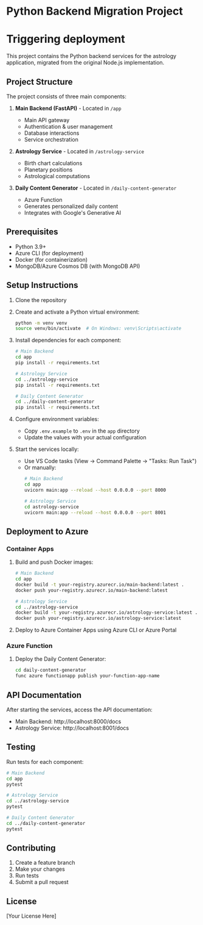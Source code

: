 # Python Backend Migration Project

# Triggering deployment

This project contains the Python backend services for the astrology application, migrated from the original Node.js implementation.

## Project Structure

The project consists of three main components:

1. **Main Backend (FastAPI)** - Located in `/app`
   - Main API gateway
   - Authentication & user management
   - Database interactions
   - Service orchestration

2. **Astrology Service** - Located in `/astrology-service`
   - Birth chart calculations
   - Planetary positions
   - Astrological computations

3. **Daily Content Generator** - Located in `/daily-content-generator`
   - Azure Function
   - Generates personalized daily content
   - Integrates with Google's Generative AI

## Prerequisites

- Python 3.9+
- Azure CLI (for deployment)
- Docker (for containerization)
- MongoDB/Azure Cosmos DB (with MongoDB API)

## Setup Instructions

1. Clone the repository
2. Create and activate a Python virtual environment:
   ```bash
   python -m venv venv
   source venv/bin/activate  # On Windows: venv\Scripts\activate
   ```

3. Install dependencies for each component:
   ```bash
   # Main Backend
   cd app
   pip install -r requirements.txt

   # Astrology Service
   cd ../astrology-service
   pip install -r requirements.txt

   # Daily Content Generator
   cd ../daily-content-generator
   pip install -r requirements.txt
   ```

4. Configure environment variables:
   - Copy `.env.example` to `.env` in the `app` directory
   - Update the values with your actual configuration

5. Start the services locally:
   - Use VS Code tasks (View -> Command Palette -> "Tasks: Run Task")
   - Or manually:
     ```bash
     # Main Backend
     cd app
     uvicorn main:app --reload --host 0.0.0.0 --port 8000

     # Astrology Service
     cd astrology-service
     uvicorn main:app --reload --host 0.0.0.0 --port 8001
     ```

## Deployment to Azure

### Container Apps

1. Build and push Docker images:
   ```bash
   # Main Backend
   cd app
   docker build -t your-registry.azurecr.io/main-backend:latest .
   docker push your-registry.azurecr.io/main-backend:latest

   # Astrology Service
   cd ../astrology-service
   docker build -t your-registry.azurecr.io/astrology-service:latest .
   docker push your-registry.azurecr.io/astrology-service:latest
   ```

2. Deploy to Azure Container Apps using Azure CLI or Azure Portal

### Azure Function

1. Deploy the Daily Content Generator:
   ```bash
   cd daily-content-generator
   func azure functionapp publish your-function-app-name
   ```

## API Documentation

After starting the services, access the API documentation:
- Main Backend: http://localhost:8000/docs
- Astrology Service: http://localhost:8001/docs

## Testing

Run tests for each component:
```bash
# Main Backend
cd app
pytest

# Astrology Service
cd ../astrology-service
pytest

# Daily Content Generator
cd ../daily-content-generator
pytest
```

## Contributing

1. Create a feature branch
2. Make your changes
3. Run tests
4. Submit a pull request

## License

[Your License Here]
